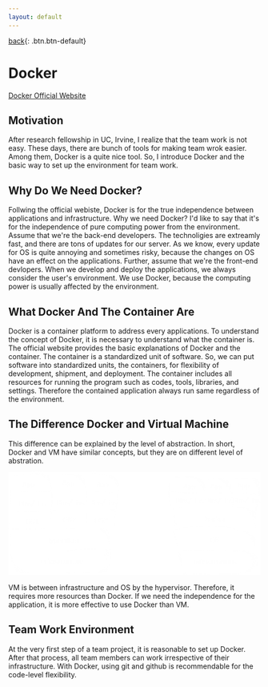 ```yaml
---
layout: default
---
```

[back](../smain){: .btn.btn-default}

# Docker

[Docker Official Website](https://www.docker.com/)

## Motivation
After research fellowship in UC, Irvine, I realize that the team work is not easy. These days, there are bunch of tools for making team wrok easier. Among them, Docker is a quite nice tool. So, I introduce Docker and the basic way to set up the environment for team work.

## Why Do We Need Docker?
Follwing the official webiste, Docker is for the true independence between applications and infrastructure. Why we need Docker? I'd like to say that it's for the independence of pure computing power from the environment. Assume that we're the back-end developers. The technoligies are extreamly fast, and there are tons of updates for our server. As we know, every update for OS is quite annoying and sometimes risky, because the changes on OS have an effect on the applications. Further, assume that we're the front-end devlopers. When we develop and deploy the applications, we always consider the user's environment. We use Docker, because the computing power is usually affected by the environment.

## What Docker And The Container Are
Docker is a container platform to address every applications. To understand the concept of Docker, it is necessary to understand what the container is. The official website provides the basic explanations of Docker and the container. The container is a standardized unit of software. So, we can put software into standardized units, the containers, for flexibility of development, shipment, and deployment. The container includes all resources for running the program such as codes, tools, libraries, and settings. Therefore the contained application always run same regardless of the environment. 

## The Difference Docker and Virtual Machine
This difference can be explained by the level of abstraction. In short, Docker and VM have similar concepts, but they are on different level of abstration. 

![Docker VS VM](./dockerVM.png)

VM is between infrastructure and OS by the hypervisor. Therefore, it requires more resources than Docker. If we need the independence for the application, it is more effective to use Docker than VM. 

## Team Work Environment
At the very first step of a team project, it is reasonable to set up Docker. After that process, all team members can work irrespective of their infrastructure. With Docker, using git and github is recommendable for the code-level flexibility.